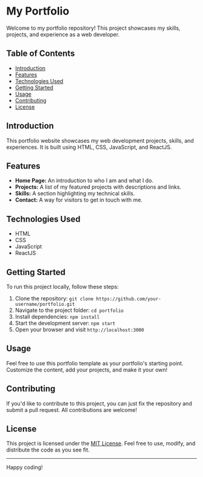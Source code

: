 # My Portfolio

Welcome to my portfolio repository! This project showcases my skills, projects, and experience as a web developer.

## Table of Contents
- [Introduction](#introduction)
- [Features](#features)
- [Technologies Used](#technologies-used)
- [Getting Started](#getting-started)
- [Usage](#usage)
- [Contributing](#contributing)
- [License](#license)

## Introduction

This portfolio website showcases my web development projects, skills, and experiences. It is built using HTML, CSS, JavaScript, and ReactJS.

## Features

- **Home Page:** An introduction to who I am and what I do.
- **Projects:** A list of my featured projects with descriptions and links.
- **Skills:** A section highlighting my technical skills.
- **Contact:** A way for visitors to get in touch with me.

## Technologies Used

- HTML
- CSS
- JavaScript
- ReactJS

## Getting Started

To run this project locally, follow these steps:

1. Clone the repository: `git clone https://github.com/your-username/portfolio.git`
2. Navigate to the project folder: `cd portfolio`
3. Install dependencies: `npm install`
4. Start the development server: `npm start`
5. Open your browser and visit `http://localhost:3000`

## Usage

Feel free to use this portfolio template as your portfolio's starting point. Customize the content, add your projects, and make it your own!

## Contributing

If you'd like to contribute to this project, you can just fix the repository and submit a pull request. All contributions are welcome!

## License

This project is licensed under the [MIT License](LICENSE). Feel free to use, modify, and distribute the code as you see fit.

---

Happy coding!
